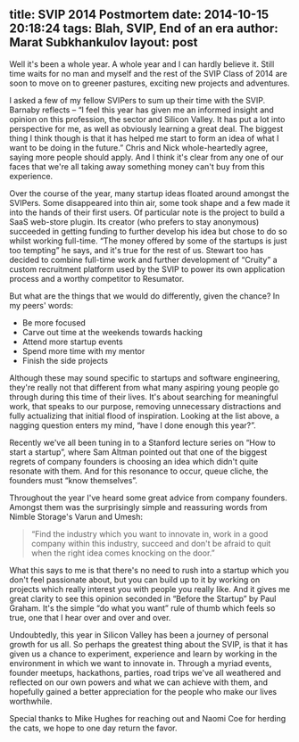 title: SVIP 2014 Postmortem
date: 2014-10-15 20:18:24
tags: Blah, SVIP, End of an era
author: Marat Subkhankulov
layout: post
---

Well it's been a whole year. A whole year and I can hardly believe it. Still time waits for no man and myself and the rest of the SVIP Class of 2014 are soon to move on to greener pastures, exciting new projects and adventures.

<!-- more -->

I asked a few of my fellow SVIPers to sum up their time with the SVIP. Barnaby reflects – “I feel this year has given me an informed insight and opinion on this profession, the sector and Silicon Valley. It has put a lot into perspective for me, as well as obviously learning a great deal. The biggest thing I think though is that it has helped me start to form an idea of what I want to be doing in the future.” Chris and Nick whole-heartedly agree, saying more people should apply. And I think it's clear from any one of our faces that we're all taking away something money can't buy from this experience.

Over the course of the year, many startup ideas floated around amongst the SVIPers. Some disappeared into thin air, some took shape and a few made it into the hands of their first users. Of particular note is the project to build a SaaS web-store plugin. Its creator (who prefers to stay anonymous) succeeded in getting funding to further develop his idea but chose to do so whilst working full-time. “The money offered by some of the startups is just too tempting” he says, and it's true for the rest of us. Stewart too has decided to combine full-time work and further development of “Cruity” a custom recruitment platform used by the SVIP to power its own application process and a worthy competitor to Resumator.

But what are the things that we would do differently, given the chance? In my peers' words:
- Be more focused
- Carve out time at the weekends towards hacking
- Attend more startup events
- Spend more time with my mentor
- Finish the side projects

Although these may sound specific to startups and software engineering, they're really not that different from what many aspiring young people go through during this time of their lives. It's about searching for meaningful work, that speaks to our purpose, removing unnecessary distractions and fully actualizing that initial flood of inspiration. Looking at the list above, a nagging question enters my mind, “have I done enough this year?”.

Recently we've all been tuning in to a Stanford lecture series on “How to start a startup”, where Sam Altman pointed out that one of the biggest regrets of company founders is choosing an idea which didn't quite resonate with them. And for this resonance to occur, queue cliche, the founders must “know themselves”.

Throughout the year I've heard some great advice from company founders. Amongst them was the surprisingly simple and reassuring words from Nimble Storage's Varun and Umesh:

> “Find the industry which you want to innovate in, work in a good company within this industry, succeed and don't be afraid to quit when the right idea comes knocking on the door.”

What this says to me is that there's no need to rush into a startup which you don't feel passionate about, but you can build up to it by working on projects which really interest you with people you really like. And it gives me great clarity to see this opinion seconded in “Before the Startup” by Paul Graham. It's the simple “do what you want” rule of thumb which feels so true, one that I hear over and over and over.

Undoubtedly, this year in Silicon Valley has been a journey of personal growth for us all. So perhaps the greatest thing about the SVIP, is that it has given us a chance to experiment, experience and learn by working in the environment in which we want to innovate in. Through a myriad events, founder meetups, hackathons, parties, road trips we've all weathered and reflected on our own powers and what we can achieve with them, and hopefully gained a better appreciation for the people who make our lives worthwhile.

Special thanks to Mike Hughes for reaching out and Naomi Coe for herding the cats, we hope to one day return the favor.
